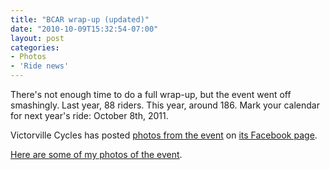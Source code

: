 ```yaml
---
title: "BCAR wrap-up (updated)"
date: "2010-10-09T15:32:54-07:00"
layout: post
categories:
- Photos
- 'Ride news'
---
```


There's not enough time to do a full wrap-up, but the event went off smashingly. Last year, 88 riders. This year, around 186. Mark your calendar for next year's ride: October 8th, 2011.  
  
Victorville Cycles has posted [photos from the event](https://www.facebook.com/album.php?aid=27527&id=108757935833450&page=2) on [its Facebook page](https://www.facebook.com/pages/Victorville-CA/Victorville-Cycles/108757935833450).

[Here are some of my photos of the event](https://www.dropbox.com/sh/o2d8aqw31tp41sb/AAAVjXklIf8MynFX8rj3Tnf6a?dl=0).
